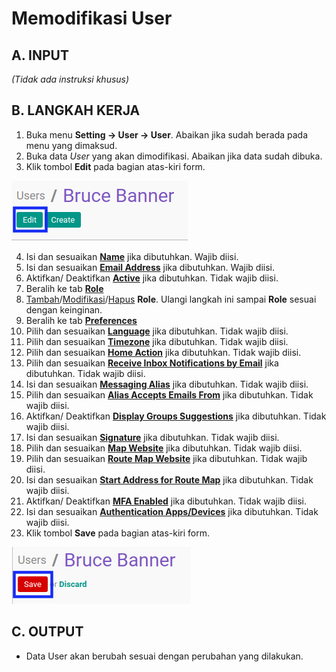 # Memodifikasi User

## A. INPUT

*(Tidak ada instruksi khusus)*

## B. LANGKAH KERJA

1. Buka menu **Setting -> User -> User**. Abaikan jika sudah berada pada menu yang dimaksud.
2. Buka data *User* yang akan dimodifikasi. Abaikan jika data sudah dibuka.
3. Klik tombol **Edit** pada bagian atas-kiri form.

![](../../img/user/tombol-edit.png)

4. Isi dan sesuaikan **[Name](./penjelasan.md#field-name)** jika dibutuhkan. Wajib diisi.
5. Isi dan sesuaikan **[Email Address](./penjelasan.md#field-email)** jika dibutuhkan. Wajib diisi.
6. Aktifkan/ Deaktifkan **[Active](./penjelasan.md#field-active)** jika dibutuhkan. Tidak wajib diisi.
7. Beralih ke tab **[Role](./penjelasan.md#tab-role)**
8. <a name="l9">[Tambah](./menambah-user-role.md)/[Modifikasi](./memodifikasi-user-role.md)/[Hapus](./menghapus-user-role.md)</a>  **Role**. Ulangi langkah ini sampai **Role** sesuai dengan keinginan.
9. Beralih ke tab **[Preferences](./penjelasan.md#tab-preference)**
10. Pilih dan sesuaikan **[Language](./penjelasan.md#field-localization)** jika dibutuhkan. Tidak wajib diisi.
11. Pilih dan sesuaikan **[Timezone](./penjelasan.md#field-localization)** jika dibutuhkan. Tidak wajib diisi.
12. Pilih dan sesuaikan **[Home Action](./penjelasan.md#field-menu-customization)** jika dibutuhkan. Tidak wajib diisi.
13. Pilih dan sesuaikan **[Receive Inbox Notifications by Email](./penjelasan.md#field-messaging-social)** jika dibutuhkan. Tidak wajib diisi.
14. Isi dan sesuaikan **[Messaging Alias](./penjelasan.md#field-messaging-social)** jika dibutuhkan. Tidak wajib diisi.
15. Pilih dan sesuaikan **[Alias Accepts Emails From](./penjelasan.md#field-messaging-social)** jika dibutuhkan. Tidak wajib diisi.
16. Aktifkan/ Deaktifkan **[Display Groups Suggestions](./penjelasan.md#field-messaging-social)** jika dibutuhkan. Tidak wajib diisi.
17. Isi dan sesuaikan **[Signature](./penjelasan.md#field-messaging-social)** jika dibutuhkan. Tidak wajib diisi.
18. Pilih dan sesuaikan **[Map Website](./penjelasan.md#field-maps)** jika dibutuhkan. Tidak wajib diisi.
19. Pilih dan sesuaikan **[Route Map Website](./penjelasan.md#field-maps)** jika dibutuhkan. Tidak wajib diisi.
20. Isi dan sesuaikan **[Start Address for Route Map](./penjelasan.md#field-maps)** jika dibutuhkan. Tidak wajib diisi.
21. Aktifkan/ Deaktifkan **[MFA Enabled](./penjelasan.md#field-mfa-settings)** jika dibutuhkan. Tidak wajib diisi.
22. Isi dan sesuaikan **[Authentication Apps/Devices](./penjelasan.md#field-mfa-settings)** jika dibutuhkan. Tidak wajib diisi.
23. Klik tombol **Save** pada bagian atas-kiri form.

![](../../img/user/tombol-save-modifikasi.png)

## C. OUTPUT

* Data User akan berubah sesuai dengan perubahan yang dilakukan.
